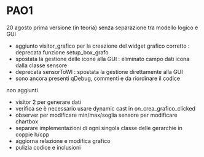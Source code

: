 # PAO1
20 agosto
prima versione (in teoria) senza separazione tra modello logico e GUI
- aggiunto visitor_grafico per la creazione del widget grafico corretto : deprecata funzione setup_box_grafo
- spostata la gestione delle icone alla GUI : eliminato campo dati icona dalla classe sensore
- deprecata sensorToWI : spostata la gestione direttamente alla GUI
- sono ancora presenti qDebug, commenti e da riordinare il codice

non aggiunti
- visitor 2 per generare dati
- verifica se è necessario usare dynamic cast in on_crea_grafico_clicked
- observer per modificare min/max/soglia sensore per modificare chartbox
- separare implementazioni di ogni singola classe delle gerarchie in coppie h/cpp
- aggiorna relazione e modifica grafico
- pulizia codice e inclusioni
